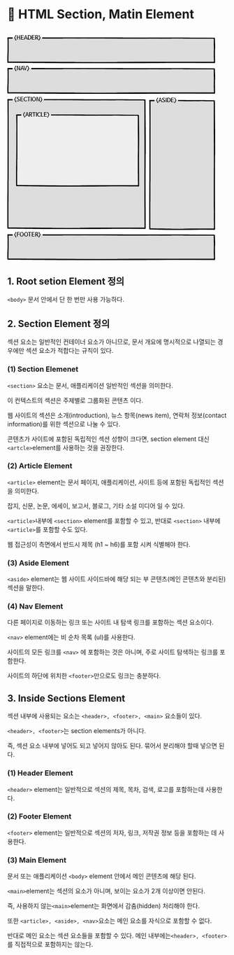 # 📄 HTML Section, Matin Element

## 

![](../.gitbook/assets/htmlsection.png)

## 1. Root setion Element 정의

`<body>` 문서 안에서 단 한 번만 사용 가능하다.

## 2.  Section Element 정의

섹션 요소는 일반적인 컨테이너 요소가 아니므로, 문서 개요에 명시적으로 나열되는 경우에만 섹션 요소가 적합다는 규칙이 있다.

### \(1\) Section Elemenet

`<section>` 요소는 문서,  애플리케이션 일반적인 섹션을 의미한다.

이 컨텍스트의 섹션은 주제별로 그룹화된 콘텐츠 이다.

웹 사이트의 섹션은 소개\(introduction\), 뉴스 항목\(news item\), 연락처 정보\(contact information\)를 위한 섹션으로 나눌 수 있다.

콘텐츠가 사이트에 포함된 독립적인 섹션 성향이 크다면, section element 대신`<artcle>`element를 사용하는 것을 권장한다.

### \(2\) Article Element

`<article>` element는 문서 페이지, 애플리케이션, 사이트 등에 포함된 독립적인 섹션을 의미한다.

잡지, 신문, 논문, 에세이, 보고서, 블로그, 기타 소설 미디어 일 수 있다.

`<article>`내부에 `<section>` element를 포함할 수 있고, 반대로 `<section>` 내부에 `<article>`를 포함할 수도 있다.

웹 접근성이 측면에서 반드시 제목 \(h1 ~ h6\)를 포함 시켜 식별해야 한다.

### \(3\) Aside Element

`<aside>` element는 웹 사이트 사이드바에 해당 되는 부 콘텐츠\(메인 콘텐츠와 분리된\) 섹션을 말한다.

### \(4\) Nav Element

다른 페이지로 이동하는 링크 또는 사이트 내 탐색 링크를 포함하는 섹션 요소이다.

`<nav>` element에는 비 순차 목록 \(ul\)를 사용한다.

사이트의 모든 링크를 `<nav>` 에 포함하는 것은 아니며, 주로 사이트 탐색하는 링크를 포함한다. 

사이트의 하단에 위치한 `<footer>`만으로도 링크는 충분하다.

## 3. Inside Sections Element

섹션 내부에 사용되는 요소는 `<header>, <footer>, <main>` 요소들이 있다.

`<header>, <footer>`는 section elements가 아니다.

즉, 섹션 요소 내부에 넣어도 되고 넣어지 않아도 된다. 묶어서 분리해야 할때 넣으면 된다.

### \(1\) Header Element

`<header>` element는 일반적으로 섹션의 제목, 목차, 검색, 로고를 포함하는데 사용한다.

### \(2\) Footer Element

`<footer>` element는 일반적으로 섹션의 저자, 링크, 저작권 정보 등을 포함하는 데 사용한다.

### \(3\) Main Element

문서 또는 애플리케이션 `<body>` element 안에서 메인 콘텐츠에 해당 된다. 

`<main>`element는 섹션의 요소가 아니며, 보이는 요소가 2개 이상이면 안된다.

즉,  사용하지 않는`<main>`element는 화면에서 감춤\(hidden\) 처리해야 한다.

또한 `<article>, <aside>, <nav>`요소는 메인 요소를 자식으로 포함할 수 없다. 

반대로 메인 요소는 섹션 요소들을 포함할 수 있다.  메인 내부에는`<header>, <footer>`를 직접적으로 포함하지는 않는다.















